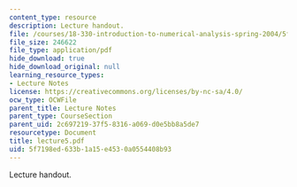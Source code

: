 ```yaml
---
content_type: resource
description: Lecture handout.
file: /courses/18-330-introduction-to-numerical-analysis-spring-2004/5f7198ed633b1a15e4530a0554408b93_lecture5.pdf
file_size: 246622
file_type: application/pdf
hide_download: true
hide_download_original: null
learning_resource_types:
- Lecture Notes
license: https://creativecommons.org/licenses/by-nc-sa/4.0/
ocw_type: OCWFile
parent_title: Lecture Notes
parent_type: CourseSection
parent_uid: 2c697219-37f5-8316-a069-d0e5bb8a5de7
resourcetype: Document
title: lecture5.pdf
uid: 5f7198ed-633b-1a15-e453-0a0554408b93
---
```

Lecture handout.